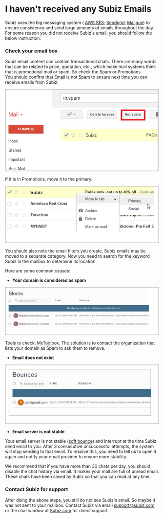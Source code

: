# I haven't received any Subiz Emails

Subiz uses the big messaging system \( [AWS SES](https://aws.amazon.com/ses/); [Sendgrid](https://sendgrid.com/); [Mailgun](https://www.mailgun.com/)\) to ensure consistency and send large amounts of emails throughout the day. For some reason you did not receive Subiz's email, you should follow the below instruction:

### Check your email box

Subiz email content can contain transactional chats. There are many words that can be related to price, quotation, etc., which make mail systems think that is promotional mail or spam. So check the Spam or Promotions.  
You should confirm that Email is not Spam to ensure next time you can receive emails from Subiz.

![Emails in Spam Box](../../../../.gitbook/assets/image%20%286%29.png)

 If it is in Promotions, move it to the primary.

![Move to Primary](../../../../.gitbook/assets/image.png)

You should also note the email filters you create. Subiz emails may be moved to a separate category. Now you need to search for the keyword Subiz in the mailbox to determine its location.

Here are some common causes:

*  **Your domain is considered as spam**

![Your domain is considered as Spam and listed in Blacklist](../../../../.gitbook/assets/image%20%288%29.png)

Tools to check: [MxToolbox](https://mxtoolbox.com/blacklists.aspx). The solution is to contact the organization that lists your domain as Spam to ask them to remove.

* **Email does not exist**

![Email does not exist](../../../../.gitbook/assets/image%20%284%29.png)

* **Email server is not stable**

Your email server is not stable \([soft bounce](http://kb.mailchimp.com/delivery/deliverability-research/soft-vs-hard-bounces)\) and interrupt at the time Subiz send email to you. After 3 consecutive unsuccessful attempts, the system will stop sending to that email. To resolve this, you need to tell us to open it again and notify your email provider to ensure more stability.  
  
We recommend that if you have more than 30 chats per day, you should disable the chat history via email. It makes your mail are full of unread email. These chats have been saved by Subiz so that you can read at any time.

### Contact Subiz for support

After doing the above steps, you still do not see Subiz's email. So maybe it was not sent to your mailbox. Contact Subiz via email  [support@subiz.com](mailto:support@subiz.com) or the chat window at  [Subiz.com](https://subiz.com/vi/) for direct support.

